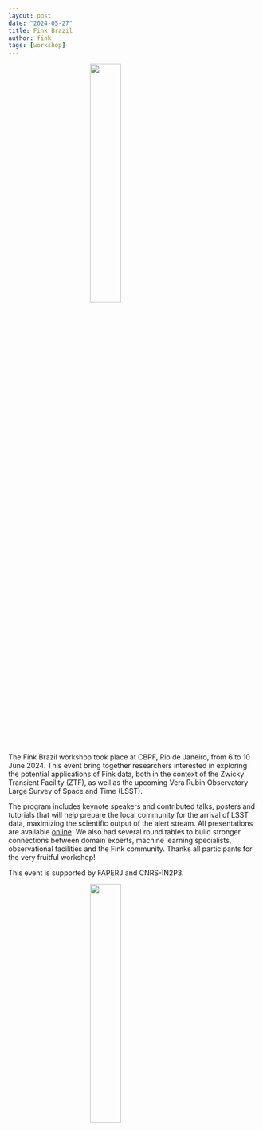 ```yaml
---
layout: post
date: "2024-05-27"
title: Fink Brazil
author: fink
tags: [workshop]
---
```


<img src="/images/small_logo_finkBR.png" width="35%" height="35%" style="display: block; margin: auto;" />


The Fink Brazil workshop took place at CBPF, Rio de Janeiro, from 6 to 10 June 2024. This event bring together researchers interested in exploring the potential applications of Fink data, both in the context of the Zwicky Transient Facility (ZTF), as well as the upcoming Vera Rubin Observatory Large Survey of Space and Time (LSST). 

The program includes keynote speakers and contributed talks, posters and tutorials that will help prepare the local community for the arrival of LSST data, maximizing the scientific output of the alert stream. All presentations are available [online](https://indico.in2p3.fr/event/31068/). We also had several round tables to build stronger connections between domain experts, machine learning specialists, observational facilities and the Fink community. Thanks all participants for the very fruitful workshop!

This event is supported by FAPERJ and CNRS-IN2P3.

<img src="/images/fink_brazil_group_picture.png" width="35%" height="35%" style="display: block; margin: auto;" />
